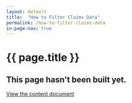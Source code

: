 ```yaml
---
layout: default
title:  "How to Filter Claims Data"
permalink: /how-to-filter-claims-data
in-page-nav: true
---
```



# {{ page.title }}

## This page hasn't been built yet. 

<a href="https://docs.google.com/document/d/1qhslAMkvw-c9BtP_kUq_-J3x1ruoCg49vESN5KYOhsc/edit#heading=h.kjlknjf6p9y">View the content document<a>
